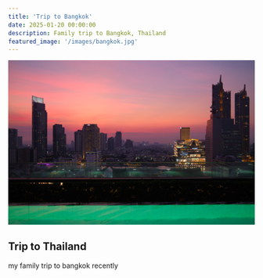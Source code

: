 ```yaml
---
title: 'Trip to Bangkok'
date: 2025-01-20 00:00:00
description: Family trip to Bangkok, Thailand
featured_image: '/images/bangkok.jpg'
---
```


![](/images/bangkok.jpg)

## Trip to Thailand
my family trip to bangkok recently

